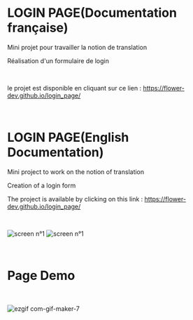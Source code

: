 # LOGIN PAGE(Documentation française)

Mini projet pour travailler la notion de translation 

Réalisation d'un formulaire de login

<br/>

le projet est disponible en cliquant sur ce lien : https://flower-dev.github.io/login_page/

<br/>

# LOGIN PAGE(English Documentation)

Mini project to work on the notion of translation

Creation of a login form

The project is available by clicking on this link : https://flower-dev.github.io/login_page/

<br/>

![screen n°1](img/img1.png)
![screen n°1](img/img2.png)

<br/>

# Page Demo
<br/>

![ezgif com-gif-maker-7](https://user-images.githubusercontent.com/84343829/193466312-53422d68-fbe5-46a2-859a-289a0559b1d5.gif)

